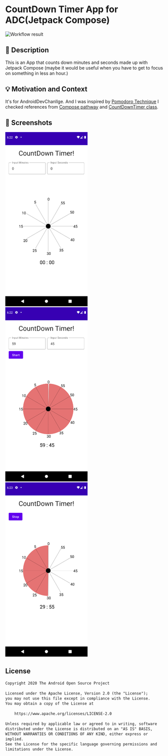 # CountDown Timer App for ADC(Jetpack Compose)

<!--- Replace <OWNER> with your Github Username and <REPOSITORY> with the name of your repository. -->
<!--- You can find both of these in the url bar when you open your repository in github. -->
![Workflow result](https://github.com/leeyookyoung/CountDownTimerForADC/workflows/Check/badge.svg)


## :scroll: Description
<!--- Describe your app in one or two sentences -->
This is an App that counts down minutes and seconds made up with Jetpack Compose
(maybe it would be useful when you have to get to focus on something in less an hour.)

## :bulb: Motivation and Context
<!--- Optionally point readers to interesting parts of your submission. -->
<!--- What are you especially proud of? -->
It's for AndroidDevChanllge.
And I was inspired by [Pomodoro Technique](https://en.wikipedia.org/wiki/Pomodoro_Technique)
I checked references from [Compose pathway](https://developer.android.com/courses/pathways/compose)
and [CountDownTimer class](https://developer.android.com/reference/android/os/CountDownTimer).

## :camera_flash: Screenshots
<!-- You can add more screenshots here if you like -->
<img src="/results/screenshot_1.png" width="260">&emsp;<img src="/results/screenshot_2.png" width="260">
<img src="/results/screenshot_3.png" width="260">

## License
```
Copyright 2020 The Android Open Source Project

Licensed under the Apache License, Version 2.0 (the "License");
you may not use this file except in compliance with the License.
You may obtain a copy of the License at

    https://www.apache.org/licenses/LICENSE-2.0

Unless required by applicable law or agreed to in writing, software
distributed under the License is distributed on an "AS IS" BASIS,
WITHOUT WARRANTIES OR CONDITIONS OF ANY KIND, either express or implied.
See the License for the specific language governing permissions and
limitations under the License.
```